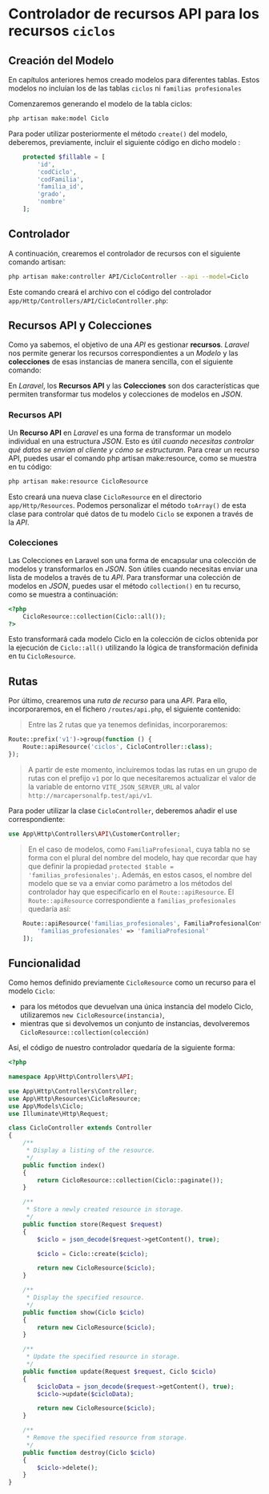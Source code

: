 # Controlador de recursos API para los recursos `ciclos`

## Creación del Modelo

En capítulos anteriores hemos creado modelos para diferentes tablas. Estos modelos no incluían los de las tablas `ciclos` ni `familias profesionales`

Comenzaremos generando el modelo de la tabla ciclos:

```bash
php artisan make:model Ciclo
```

Para poder utilizar posteriormente el método `create()` del modelo, deberemos, previamente, incluir el siguiente código en dicho modelo :

```php
    protected $fillable = [
        'id',
        'codCiclo',
        'codFamilia',
        'familia_id',
        'grado',
        'nombre'
    ];
```

## Controlador

A continuación, crearemos el controlador de recursos con el siguiente comando artisan:

```bash
php artisan make:controller API/CicloController --api --model=Ciclo
```

Este comando creará el archivo con el código del controlador `app/Http/Controllers/API/CicloController.php`:

## Recursos API y Colecciones

Como ya sabemos, el objetivo de una _API_ es gestionar **recursos**. _Laravel_ nos permite generar los recursos correspondientes a un _Modelo_ y las **colecciones** de esas instancias de manera sencilla, con el siguiente comando:

En _Laravel_, los **Recursos API** y las **Colecciones** son dos características que permiten transformar tus modelos y colecciones de modelos en _JSON_.

### Recursos API

Un **Recurso API** en _Laravel_ es una forma de transformar un modelo individual en una estructura _JSON_. Esto es útil _cuando necesitas controlar qué datos se envían al cliente y cómo se estructuran_. Para crear un recurso API, puedes usar el comando php artisan make:resource, como se muestra en tu código:

```bash
php artisan make:resource CicloResource
```

Esto creará una nueva clase `CicloResource` en el directorio `app/Http/Resources`. Podemos personalizar el método `toArray()` de esta clase para controlar qué datos de tu modelo `Ciclo` se exponen a través de la _API_.

### Colecciones

Las Colecciones en Laravel son una forma de encapsular una colección de modelos y transformarlos en _JSON_. Son útiles cuando necesitas enviar una lista de modelos a través de tu _API_. Para transformar una colección de modelos en _JSON_, puedes usar el método `collection()` en tu recurso, como se muestra a continuación:
```php
<?php
    CicloResource::collection(Ciclo::all());
?>
```

Esto transformará cada modelo Ciclo en la colección de ciclos obtenida por la ejecución de `Ciclo::all()` utilizando la lógica de transformación definida en tu `CicloResource`.

## Rutas

Por último, crearemos una _ruta de recurso_ para una _API_. Para ello, incorporaremos, en el fichero `/routes/api.php`, el siguiente contenido:

> Entre las 2 rutas que ya tenemos definidas, incorporaremos:

```php
Route::prefix('v1')->group(function () {
    Route::apiResource('ciclos', CicloController::class);
});
```

> A partir de este momento, incluiremos todas las rutas en un grupo de rutas con el prefijo `v1` por lo que necesitaremos actualizar el valor de la variable de entorno `VITE_JSON_SERVER_URL` al valor `http://marcapersonalfp.test/api/v1`.

Para poder utilizar la clase `CicloController`, deberemos añadir el use correspondiente:

```php
use App\Http\Controllers\API\CustomerController;
```

> En el caso de modelos, como `FamiliaProfesional`, cuya tabla no se forma con el plural del nombre del modelo, hay que recordar que hay que definir la propiedad `protected $table = 'familias_profesionales';`. Además, en estos casos, el nombre del modelo que se va a enviar como parámetro a los métodos del controlador hay que especificarlo en el `Route::apiResource`. El `Route::apiResource` correspondiente a `familias_profesionales` quedaría así:
```php
    Route::apiResource('familias_profesionales', FamiliaProfesionalController::class)->parameters([
        'familias_profesionales' => 'familiaProfesional'
    ]);
``` 

## Funcionalidad

Como hemos definido previamente `CicloResource` como un recurso para el modelo `Ciclo`:

- para los métodos que devuelvan una única instancia del modelo Ciclo, utilizaremos `new CicloResource(instancia)`,
- mientras que si devolvemos un conjunto de instancias, devolveremos `CicloResource::collection(colección)`

Así, el código de nuestro controlador quedaría de la siguiente forma:

```php
<?php

namespace App\Http\Controllers\API;

use App\Http\Controllers\Controller;
use App\Http\Resources\CicloResource;
use App\Models\Ciclo;
use Illuminate\Http\Request;

class CicloController extends Controller
{
    /**
     * Display a listing of the resource.
     */
    public function index()
    {
        return CicloResource::collection(Ciclo::paginate());
    }

    /**
     * Store a newly created resource in storage.
     */
    public function store(Request $request)
    {
        $ciclo = json_decode($request->getContent(), true);

        $ciclo = Ciclo::create($ciclo);

        return new CicloResource($ciclo);
    }

    /**
     * Display the specified resource.
     */
    public function show(Ciclo $ciclo)
    {
        return new CicloResource($ciclo);
    }

    /**
     * Update the specified resource in storage.
     */
    public function update(Request $request, Ciclo $ciclo)
    {
        $cicloData = json_decode($request->getContent(), true);
        $ciclo->update($cicloData);

        return new CicloResource($ciclo);
    }

    /**
     * Remove the specified resource from storage.
     */
    public function destroy(Ciclo $ciclo)
    {
        $ciclo->delete();
    }
}
```
